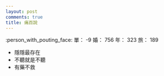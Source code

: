 ```yaml
---
layout: post
comments: true
title: 痛百說
---
```


:person_with_pouting_face: 單： -9 婚： 756 年： 323 旅： 189

- 隱隱最存在
- 不聽就是不聽
- 有藥不救

